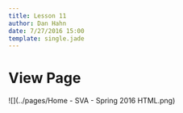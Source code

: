 ```yaml
---
title: Lesson 11
author: Dan Hahn
date: 7/27/2016 15:00
template: single.jade
---
```


# View Page

![](../pages/Home - SVA - Spring 2016 HTML.png)
